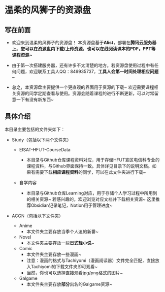 # 温柔的风狮子的资源盘



## 写在前面

- 欢迎来到温柔的风狮子的资源盘！ 本资源盘基于**Alist**，部署在**腾讯云服务器**上。**您可以在资源盘内下载/上传资源，也可以在线阅读课本的PDF，PPT等课程资源~** 

- 由于第一次搭建服务器，还有许多不太清楚的地方。若资源盘使用过程中有任何问题，欢迎联系工具人QQ：849935737，**工具人会第一时间处理相应问题**~

- 总之，本资源盘主要提供一个更直观的界面用于资源的下载~ 欢迎需要课程相关资源的同学定期查看与使用。资源会随着课程的进行不断更新，可以时常留意一下有没有新东西~





## 具体介绍

本目录主要包括的文件夹如下：

- Study（包括以下两个文件夹）

  - EISAT-HFUT-CourseData
    - 本目录与Github仓库课程资料对应，用于存储HFUT宣区电信科专业的课程资料，与Github界面保持一致。具体详见目录下的说明文档。如果有需要下载**相应课程资料**的同学，可以在此文件夹进行下载~


  - 自学内容
    - 本目录与Github仓库Learning对应，用于存储个人学习过程中所用到的相关资源~ 若感兴趣的，欢迎浏览对应文档并下载相关资源~ 这里推荐Obsidian记录笔记，Notion用于管理进度~

- ACGN（包括以下文件夹）

  - Anime
    - 本文件夹主要存放当季个人追的新番~
  - Novel
    - 本文件夹主要存放一些**日式轻小说**~
  - Comic
    - 本文件夹主要存放一些漫画~
    - 注意：漫画的格式与Tachiyomi（漫画阅读器）文件完全匹配，直接放入Tachiyomi的下载文件夹即可观看~ 
    - 当然，你也可以选择直接观看jpg/png格式的图片~
  - Galgame
    - 本文件夹主要存放**部分**出名的Galgame资源~



